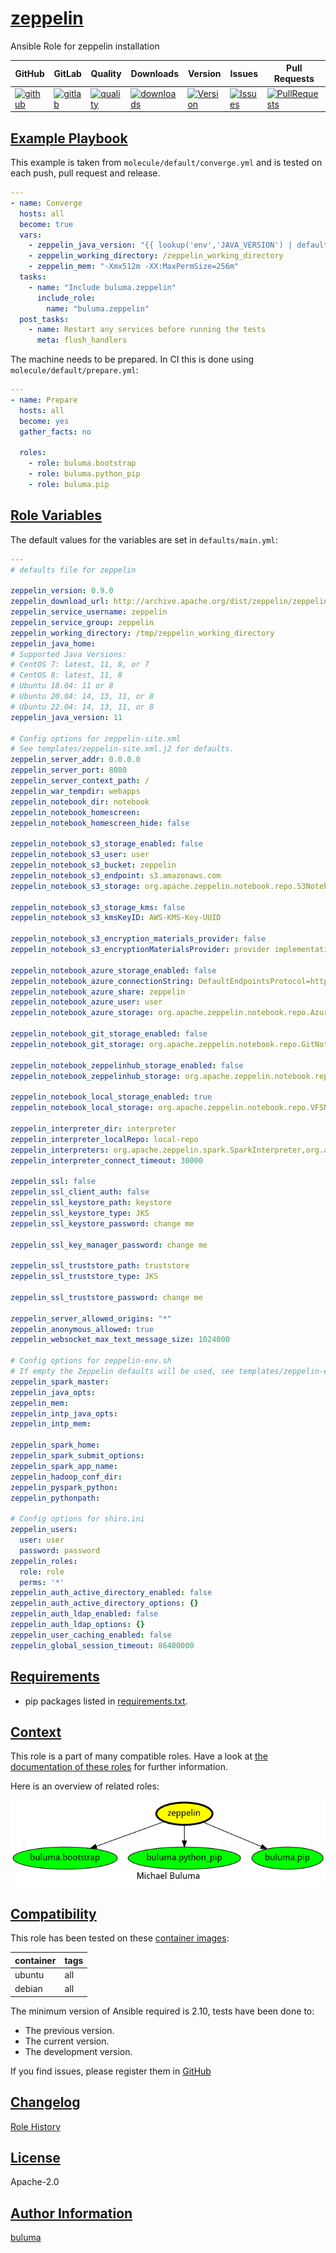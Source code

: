 # [zeppelin](#zeppelin)

Ansible Role for zeppelin installation

|GitHub|GitLab|Quality|Downloads|Version|Issues|Pull Requests|
|------|------|-------|---------|-------|------|-------------|
|[![github](https://github.com/buluma/ansible-role-zeppelin/workflows/Ansible%20Molecule/badge.svg)](https://github.com/buluma/ansible-role-zeppelin/actions)|[![gitlab](https://gitlab.com/buluma/ansible-role-zeppelin/badges/master/pipeline.svg)](https://gitlab.com/buluma/ansible-role-zeppelin)|[![quality](https://img.shields.io/ansible/quality/)](https://galaxy.ansible.com/buluma/zeppelin)|[![downloads](https://img.shields.io/ansible/role/d/)](https://galaxy.ansible.com/buluma/zeppelin)|[![Version](https://img.shields.io/github/release/buluma/ansible-role-zeppelin.svg)](https://github.com/buluma/ansible-role-zeppelin/releases/)|[![Issues](https://img.shields.io/github/issues/buluma/ansible-role-zeppelin.svg)](https://github.com/buluma/ansible-role-zeppelin/issues/)|[![PullRequests](https://img.shields.io/github/issues-pr-closed-raw/buluma/ansible-role-zeppelin.svg)](https://github.com/buluma/ansible-role-zeppelin/pulls/)|

## [Example Playbook](#example-playbook)

This example is taken from `molecule/default/converge.yml` and is tested on each push, pull request and release.
```yaml
---
- name: Converge
  hosts: all
  become: true
  vars:
    - zeppelin_java_version: "{{ lookup('env','JAVA_VERSION') | default('11', True) }}"
    - zeppelin_working_directory: /zeppelin_working_directory
    - zeppelin_mem: "-Xmx512m -XX:MaxPermSize=256m"
  tasks:
    - name: "Include buluma.zeppelin"
      include_role:
        name: "buluma.zeppelin"
  post_tasks:
    - name: Restart any services before running the tests
      meta: flush_handlers
```

The machine needs to be prepared. In CI this is done using `molecule/default/prepare.yml`:
```yaml
---
- name: Prepare
  hosts: all
  become: yes
  gather_facts: no

  roles:
    - role: buluma.bootstrap
    - role: buluma.python_pip
    - role: buluma.pip
```


## [Role Variables](#role-variables)

The default values for the variables are set in `defaults/main.yml`:
```yaml
---
# defaults file for zeppelin

zeppelin_version: 0.9.0
zeppelin_download_url: http://archive.apache.org/dist/zeppelin/zeppelin-{{ zeppelin_version }}/zeppelin-{{ zeppelin_version }}-bin-all.tgz
zeppelin_service_username: zeppelin
zeppelin_service_group: zeppelin
zeppelin_working_directory: /tmp/zeppelin_working_directory
zeppelin_java_home:
# Supported Java Versions:
# CentOS 7: latest, 11, 8, or 7
# CentOS 8: latest, 11, 8
# Ubuntu 18.04: 11 or 8
# Ubuntu 20.04: 14, 13, 11, or 8
# Ubuntu 22.04: 14, 13, 11, or 8
zeppelin_java_version: 11

# Config options for zeppelin-site.xml
# See templates/zeppelin-site.xml.j2 for defaults.
zeppelin_server_addr: 0.0.0.0
zeppelin_server_port: 8080
zeppelin_server_context_path: /
zeppelin_war_tempdir: webapps
zeppelin_notebook_dir: notebook
zeppelin_notebook_homescreen:
zeppelin_notebook_homescreen_hide: false

zeppelin_notebook_s3_storage_enabled: false
zeppelin_notebook_s3_user: user
zeppelin_notebook_s3_bucket: zeppelin
zeppelin_notebook_s3_endpoint: s3.amazonaws.com
zeppelin_notebook_s3_storage: org.apache.zeppelin.notebook.repo.S3NotebookRepo

zeppelin_notebook_s3_storage_kms: false
zeppelin_notebook_s3_kmsKeyID: AWS-KMS-Key-UUID

zeppelin_notebook_s3_encryption_materials_provider: false
zeppelin_notebook_s3_encryptionMaterialsProvider: provider implementation class name

zeppelin_notebook_azure_storage_enabled: false
zeppelin_notebook_azure_connectionString: DefaultEndpointsProtocol=https;AccountName=<accountName>;AccountKey=<accountKey>
zeppelin_notebook_azure_share: zeppelin
zeppelin_notebook_azure_user: user
zeppelin_notebook_azure_storage: org.apache.zeppelin.notebook.repo.AzureNotebookRepo

zeppelin_notebook_git_storage_enabled: false
zeppelin_notebook_git_storage: org.apache.zeppelin.notebook.repo.GitNotebookRepo

zeppelin_notebook_zeppelinhub_storage_enabled: false
zeppelin_notebook_zeppelinhub_storage: org.apache.zeppelin.notebook.repo.VFSNotebookRepo, org.apache.zeppelin.notebook.repo.zeppelinhub.ZeppelinHubRepo

zeppelin_notebook_local_storage_enabled: true
zeppelin_notebook_local_storage: org.apache.zeppelin.notebook.repo.VFSNotebookRepo

zeppelin_interpreter_dir: interpreter
zeppelin_interpreter_localRepo: local-repo
zeppelin_interpreters: org.apache.zeppelin.spark.SparkInterpreter,org.apache.zeppelin.spark.PySparkInterpreter,org.apache.zeppelin.rinterpreter.RRepl,org.apache.zeppelin.rinterpreter.KnitR,org.apache.zeppelin.spark.SparkRInterpreter,org.apache.zeppelin.spark.SparkSqlInterpreter,org.apache.zeppelin.spark.DepInterpreter,org.apache.zeppelin.markdown.Markdown,org.apache.zeppelin.angular.AngularInterpreter,org.apache.zeppelin.shell.ShellInterpreter,org.apache.zeppelin.file.HDFSFileInterpreter,org.apache.zeppelin.flink.FlinkInterpreter,,org.apache.zeppelin.python.PythonInterpreter,org.apache.zeppelin.lens.LensInterpreter,org.apache.zeppelin.ignite.IgniteInterpreter,org.apache.zeppelin.ignite.IgniteSqlInterpreter,org.apache.zeppelin.cassandra.CassandraInterpreter,org.apache.zeppelin.geode.GeodeOqlInterpreter,org.apache.zeppelin.postgresql.PostgreSqlInterpreter,org.apache.zeppelin.jdbc.JDBCInterpreter,org.apache.zeppelin.kylin.KylinInterpreter,org.apache.zeppelin.elasticsearch.ElasticsearchInterpreter,org.apache.zeppelin.scalding.ScaldingInterpreter,org.apache.zeppelin.alluxio.AlluxioInterpreter,org.apache.zeppelin.hbase.HbaseInterpreter,org.apache.zeppelin.livy.LivySparkInterpreter,org.apache.zeppelin.livy.LivyPySparkInterpreter,org.apache.zeppelin.livy.LivySparkRInterpreter,org.apache.zeppelin.livy.LivySparkSQLInterpreter
zeppelin_interpreter_connect_timeout: 30000

zeppelin_ssl: false
zeppelin_ssl_client_auth: false
zeppelin_ssl_keystore_path: keystore
zeppelin_ssl_keystore_type: JKS
zeppelin_ssl_keystore_password: change me

zeppelin_ssl_key_manager_password: change me

zeppelin_ssl_truststore_path: truststore
zeppelin_ssl_truststore_type: JKS

zeppelin_ssl_truststore_password: change me

zeppelin_server_allowed_origins: "*"
zeppelin_anonymous_allowed: true
zeppelin_websocket_max_text_message_size: 1024000

# Config options for zeppelin-env.sh
# If empty the Zeppelin defaults will be used, see templates/zeppelin-env.sh.j2 for defaults.
zeppelin_spark_master:
zeppelin_java_opts:
zeppelin_mem:
zeppelin_intp_java_opts:
zeppelin_intp_mem:

zeppelin_spark_home:
zeppelin_spark_submit_options:
zeppelin_spark_app_name:
zeppelin_hadoop_conf_dir:
zeppelin_pyspark_python:
zeppelin_pythonpath:

# Config options for shiro.ini
zeppelin_users:
  user: user
  password: password
zeppelin_roles:
  role: role
  perms: '*'
zeppelin_auth_active_directory_enabled: false
zeppelin_auth_active_directory_options: {}
zeppelin_auth_ldap_enabled: false
zeppelin_auth_ldap_options: {}
zeppelin_user_caching_enabled: false
zeppelin_global_session_timeout: 86400000
```

## [Requirements](#requirements)

- pip packages listed in [requirements.txt](https://github.com/buluma/ansible-role-zeppelin/blob/main/requirements.txt).


## [Context](#context)

This role is a part of many compatible roles. Have a look at [the documentation of these roles](https://buluma.github.io/) for further information.

Here is an overview of related roles:

![dependencies](https://raw.githubusercontent.com/buluma/ansible-role-zeppelin/png/requirements.png "Dependencies")

## [Compatibility](#compatibility)

This role has been tested on these [container images](https://hub.docker.com/u/buluma):

|container|tags|
|---------|----|
|ubuntu|all|
|debian|all|

The minimum version of Ansible required is 2.10, tests have been done to:

- The previous version.
- The current version.
- The development version.



If you find issues, please register them in [GitHub](https://github.com/buluma/ansible-role-zeppelin/issues)

## [Changelog](#changelog)

[Role History](https://github.com/buluma/ansible-role-zeppelin/blob/master/CHANGELOG.md)

## [License](#license)

Apache-2.0

## [Author Information](#author-information)

[buluma](https://buluma.github.io/)
